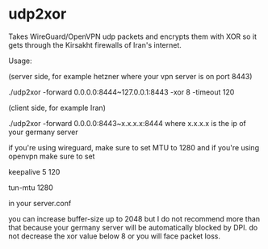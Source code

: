 # udp2xor

Takes WireGuard/OpenVPN udp packets and encrypts them with XOR so it gets through the Kirsakht firewalls of Iran's internet.

Usage:

(server side, for example hetzner where your vpn server is on port 8443)

./udp2xor -forward 0.0.0.0:8444~127.0.0.1:8443 -xor 8 -timeout 120

(client side, for example Iran)

./udp2xor -forward 0.0.0.0:8443~x.x.x.x:8444 where x.x.x.x is the ip of your germany server

if you're using wireguard, make sure to set MTU to 1280 and if you're using openvpn make sure to set

keepalive 5 120

tun-mtu 1280

in your server.conf

you can increase buffer-size up to 2048 but I do not recommend more than that because your germany server will be automatically blocked by DPI.
do not decrease the xor value below 8 or you will face packet loss.
